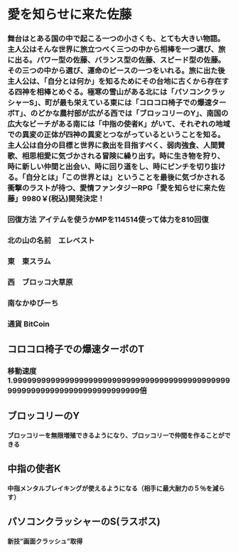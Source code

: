 # 愛を知らせに来た佐藤
### 舞台はとある国の中で起こる一つの小さくも、とても大きい物語。主人公はそんな世界に旅立つべく三つの中から相棒を一つ選び、旅に出る。パワー型の佐藤、バランス型の佐藤、スピード型の佐藤。その三つの中から選び、運命のピースの一つをいれる。旅に出た後主人公は、「自分とは何か」を知るためにその台地に古くから存在する四神を相棒とめぐる。極寒の雪山がある北には「パソコンクラッシャーS」、町が最も栄えている東には「コロコロ椅子での爆速ターボT」、のどかな農村部が広がる西では「ブロッコリーのY」、南国の広大なビーチがある南には「中指の使者K」がいて、それぞれの地域での異変の正体が四神の異変とつながっているということを知る。主人公は自分の目標と世界に救出を目指すべく、弱肉強食、人間賛歌、相思相愛に気づかされる冒険に繰り出す。時に生き物を狩り、時に新しい仲間と出会い、時に回り道をし、時にピンチを切り抜ける。「自分とは」「この世界とは」ということを最後に気づかされる衝撃のラストが待つ、愛情ファンタジーRPG「愛を知らせに来た佐藤」9980￥(税込)開発決定！

### 回復方法     アイテムを使うかMPを114514使って体力を810回復

### 北の山の名前　エレベスト

### 東　東スラム
### 西　ブロッコ大草原
### 南なかゆびーち
### 通貨 BitCoin
## コロコロ椅子での爆速ターボのT　
### 移動速度1.99999999999999999999999999999999999999999999999999999999999999999999999999倍

## ブロッコリーのY
#### ブロッコリーを無限増殖できるようになり、ブロッコリーで仲間を作ることができる

## 中指の使者K
#### 中指メンタルブレイキングが使えるようになる（相手に最大耐力の５％を減らす）

## パソコンクラッシャーのS(ラスボス)
#### 新技”画面クラッシュ”取得
